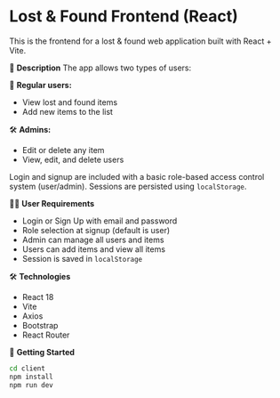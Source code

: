 # Lost & Found Frontend (React)

This is the frontend for a lost & found web application built with React + Vite.

🎯 **Description**
The app allows two types of users:

👤 **Regular users:**
- View lost and found items
- Add new items to the list

🛠️ **Admins:**
- Edit or delete any item
- View, edit, and delete users

Login and signup are included with a basic role-based access control system (user/admin). Sessions are persisted using `localStorage`.

🧑‍💻 **User Requirements**
- Login or Sign Up with email and password
- Role selection at signup (default is user)
- Admin can manage all users and items
- Users can add items and view all items
- Session is saved in `localStorage`

🛠️ **Technologies**
- React 18
- Vite
- Axios
- Bootstrap
- React Router

🚀 **Getting Started**
```bash
cd client
npm install
npm run dev